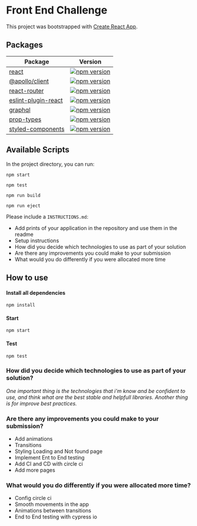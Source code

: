 # Front End Challenge

This project was bootstrapped with [Create React App](https://github.com/facebook/create-react-app).

## Packages

| Package | Version
----------|--------
[react](https://www.npmjs.com/package/react) | [![npm version](https://img.shields.io/npm/v/react.svg?style=flat)](https://www.npmjs.com/package/react)
[@apollo/client](https://www.npmjs.com/package/@apollo/client) | [![npm version](https://badge.fury.io/js/%40apollo%2Fclient.svg)](https://www.npmjs.com/package/@apollo/client)
[react-router](https://www.npmjs.com/package/react-router) | [![npm version](https://img.shields.io/npm/v/react-router?style=flat-square)](https://www.npmjs.com/package/react-router)
[eslint-plugin-react](https://www.npmjs.com/package/eslint-plugin-react) | [![npm version](https://img.shields.io/npm/v/eslint-plugin-react)](https://www.npmjs.com/package/eslint-plugin-react)
[graphql](https://www.npmjs.com/package/graphql) | [![npm version](https://badge.fury.io/js/graphql.svg)](https://www.npmjs.com/package/graphql) |
[prop-types](https://www.npmjs.com/package/prop-types) | [![npm version](https://badge.fury.io/js/prop-types.svg)](https://www.npmjs.com/package/prop-types) | 
[styled-components](https://www.npmjs.com/package/styled-components) | [![npm version](https://badge.fury.io/js/styled-components.svg)](https://www.npmjs.com/package/styled-components)

## Available Scripts

In the project directory, you can run:

```
npm start

npm test

npm run build

npm run eject
```

Please include a ``INSTRUCTIONS.md``:
- Add prints of your application in the repository and use them in the readme
- Setup instructions
- How did you decide which technologies to use as part of your solution
- Are there any improvements you could make to your submission
- What would you do differently if you were allocated more time

## How to use

#### Install all dependencies

```
npm install
```

#### Start

```
npm start
```
#### Test 

```
npm test
```

### How did you decide which technologies to use as part of your solution?

_One important thing is the technologies that i'm know and be confident to use, and think what are the best stable and helpfull libraries. Another thing is for improve best practices._

### Are there any improvements you could make to your submission?
- Add animations
- Transitions
- Styling Loading and Not found page
- Implement Ent to End testing
- Add CI and CD with circle ci
- Add more pages
  
### What would you do differently if you were allocated more time?
- Config circle ci
- Smooth movements in the app
- Animations between transitions
- End to End testing with cypress io

